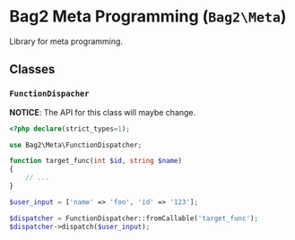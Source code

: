 # Bag2 Meta Programming (`Bag2\Meta`)

Library for meta programming.

## Classes

### `FunctionDispacher`

**NOTICE**: The API for this class will maybe change.

```php
<?php declare(strict_types=1);

use Bag2\Meta\FunctionDispatcher;

function target_func(int $id, string $name)
{
    // ...
}

$user_input = ['name' => 'foo', 'id' => '123'];

$dispatcher = FunctionDispatcher::fromCallable('target_func');
$dispatcher->dispatch($user_input);
```

